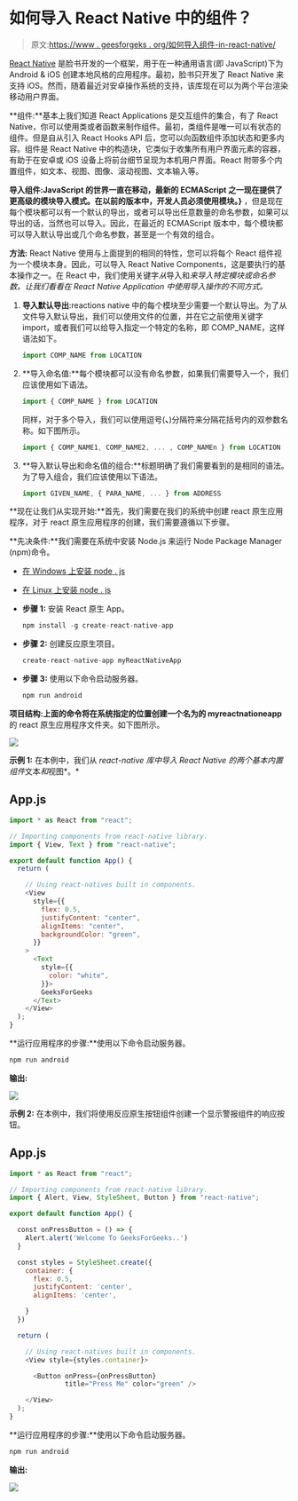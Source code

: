 # 如何导入 React Native 中的组件？

> 原文:[https://www . geesforgeks . org/如何导入组件-in-react-native/](https://www.geeksforgeeks.org/how-to-import-components-in-react-native/)

[React Native](https://www.geeksforgeeks.org/introduction-react-native/) 是脸书开发的一个框架，用于在一种通用语言(即 JavaScript)下为 Android & iOS 创建本地风格的应用程序。最初，脸书只开发了 React Native 来支持 iOS。然而，随着最近对安卓操作系统的支持，该库现在可以为两个平台渲染移动用户界面。

**组件:**基本上我们知道 React Applications 是交互组件的集合，有了 React Native，你可以使用类或者函数来制作组件。最初，类组件是唯一可以有状态的组件。但是自从引入 React Hooks API 后，您可以向函数组件添加状态和更多内容。组件是 React Native 中的构造块，它类似于收集所有用户界面元素的容器，有助于在安卓或 iOS 设备上将前台细节呈现为本机用户界面。React 附带多个内置组件，如文本、视图、图像、滚动视图、文本输入等。

**导入组件:**JavaScript 的世界一直在移动，最新的 ECMAScript 之一现在提供了更高级的模块导入模式。在以前的版本中，开发人员必须使用**模块。}** ，但是现在每个模块都可以有一个默认的导出，或者可以导出任意数量的命名参数，如果可以导出的话，当然也可以导入。因此，在最近的 ECMAScript 版本中，每个模块都可以导入默认导出或几个命名参数，甚至是一个有效的组合。

**方法:** React Native 使用与上面提到的相同的特性，您可以将每个 React 组件视为一个模块本身。因此，可以导入 React Native Components，这是要执行的基本操作之一。在 React 中，我们使用关键字*从*导入和*来导入特定模块或命名参数。让我们看看在 React Native Application 中使用导入操作的不同方式。*

1.  **导入默认导出**:reactions native 中的每个模块至少需要一个默认导出。为了从文件导入默认导出，我们可以使用文件的位置，并在它之前使用关键字 import，或者我们可以给导入指定一个特定的名称，即 COMP_NAME，这样语法如下。

    ```jsx
    import COMP_NAME from LOCATION
    ```

2.  **导入命名值:**每个模块都可以没有命名参数，如果我们需要导入一个，我们应该使用如下语法。

    ```jsx
    import { COMP_NAME } from LOCATION
    ```

    同样，对于多个导入，我们可以使用逗号(**、**)分隔符来分隔花括号内的双参数名称。如下图所示。

    ```jsx
    import { COMP_NAME1, COMP_NAME2, ... , COMP_NAMEn } from LOCATION
    ```

3.  **导入默认导出和命名值的组合:**标题明确了我们需要看到的是相同的语法。为了导入组合，我们应该使用以下语法。

    ```jsx
    import GIVEN_NAME, { PARA_NAME, ... } from ADDRESS
    ```

**现在让我们从实现开始:**首先，我们需要在我们的系统中创建 react 原生应用程序，对于 react 原生应用程序的创建，我们需要遵循以下步骤。

**先决条件:**我们需要在系统中安装 Node.js 来运行 Node Package Manager (npm)命令。

*   [在 Windows 上安装 node . js](https://www.geeksforgeeks.org/installation-of-node-js-on-windows/)
*   [在 Linux 上安装 node . js](https://www.geeksforgeeks.org/installation-of-node-js-on-linux/)

*   **步骤 1:** 安装 React 原生 App。

    ```jsx
    npm install -g create-react-native-app
    ```

*   **步骤 2:** 创建反应原生项目。

    ```jsx
    create-react-native-app myReactNativeApp
    ```

*   **步骤 3:** 使用以下命令启动服务器。

    ```jsx
    npm run android
    ```

**项目结构:**上面的命令将在系统指定的位置创建一个名为**的 myreactnationeapp**的 react 原生应用程序文件夹。如下图所示。

![](img/c053246c53e0fe31441ed8eaf34b539e.png)

**示例 1:** 在本例中，我们从 *react-native 库中导入 React Native 的两个基本内置组件*文本*和*视图*。*

## App.js

```jsx
import * as React from "react";

// Importing components from react-native library.
import { View, Text } from "react-native";

export default function App() {
  return (

    // Using react-natives built in components.
    <View
      style={{
        flex: 0.5,
        justifyContent: "center",
        alignItems: "center",
        backgroundColor: "green",
      }}
    >
      <Text
        style={{
          color: "white",
        }}>
        GeeksForGeeks
      </Text>
    </View>
  );
}
```

**运行应用程序的步骤:**使用以下命令启动服务器。

```jsx
npm run android
```

**输出:**

![](img/6fac2007623a5ecd382c854af602d0e7.png)

**示例 2:** 在本例中，我们将使用反应原生按钮组件创建一个显示警报组件的响应按钮。

## App.js

```jsx
import * as React from "react";

// Importing components from react-native library.
import { Alert, View, StyleSheet, Button } from "react-native";

export default function App() {

  const onPressButton = () => {
    Alert.alert('Welcome To GeeksForGeeks..')
  }

  const styles = StyleSheet.create({
    container: {
      flex: 0.5,
      justifyContent: 'center',
      alignItems: 'center',

    }
  })

  return (

    // Using react-natives built in components.
    <View style={styles.container}>

      <Button onPress={onPressButton} 
              title="Press Me" color="green" />

    </View>
  );
}
```

**运行应用程序的步骤:**使用以下命令启动服务器。

```jsx
npm run android
```

**输出:**

![](img/d264ec2e4c1ddd970367d9c73b43c9e6.png)
